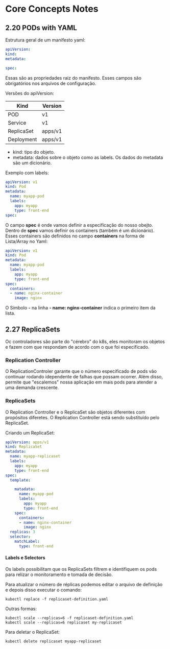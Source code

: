 # Core Concepts Notes

## 2.20 PODs with YAML

Estrutura geral de um manifesto yaml:

```yaml
apiVersion:
kind:
metadata:

spec:
```

Essas são as propriedades raiz do manifesto. Esses campos são obrigatórios nos arquivos de configuração.

Versões do apiVersion:

| Kind       | Version |
|------------|---------|
| POD        | v1      |
| Service    | v1      |
| ReplicaSet | apps/v1 |
| Deployment | apps/v1 |


- kind: tipo do objeto.
- metadata: dados sobre o objeto como as labels. Os dados do metadata são um dicionário.

Exemplo com labels:

```yaml
apiVersion: v1
kind: Pod
metadata:
  name: myapp-pod
  labels:
    app: myapp
    type: front-end
spec:
```

O campo **spec** é onde vamos definir a especificação do nosso obejto. Dentro de **spec** vamos definir os containers (também é um dicionário). Esses containers são definidos no campo **containers** na forma de Lista/Array no Yaml:

```yaml
apiVersion: v1
kind: Pod
metadata:
  name: myapp-pod
  labels:
    app: myapp
    type: front-end
spec:
  containers:
  - name: nginx-container
    image: nginx
```

O Símbolo **-** na linha **- name: nginx-container** indica o primeiro item da lista.

## 2.27 ReplicaSets

Oc controladores são parte do "cérebro" do k8s, eles monitoram os objetos e fazem com que respondam de acordo com o que foi especificado.

### Replication Controller

O ReplicationControler garante que o número específicado de pods vão continuar rodando idependente de falhas que possam ocorrer. Além disso, permite que "escalemos" nossa aplicação em mais pods para atender a uma demanda crescente.

### ReplicaSets

O Replication Controller e o ReplicaSet são objetos diferentes com propósitos diferetes. O Replication Controller está sendo substituído pelo ReplicaSet.

Criando um ReplicaSet:

```yaml
apiVersion: apps/v1
kind: ReplicaSet
metadata:
  name: myapp-replicaset
  labels:
    app: myapp
    type: front-end
spec:
  template:

    matadata:
      name: myapp-pod
      labels:
        app: myapp
        type: front-end
    spec:
      containers:
      - name: nginx-container
        image: nginx
  replicas: 3
  selector:
    matchLabel:
      type: front-end
```

#### Labels e Selectors 

Os labels possibilitam que os ReplicaSets filtrem e identifiquem os pods para relizar o monitoramento e tomada de decisão.

Para atualizar o número de réplicas podemos editar o arquivo de definição e depois disso executar o comando:

```
kubectl replace -f replicaset-definition.yaml
```

Outras formas:

```
kubectl scale --replicas=6 -f replicaset-definition.yaml
kubectl scale --replicas=6 replicaset my-replicaset
```

Para deletar o ReplicaSet:

```
kubectl delete replicaset myapp-replicaset
```

```

```